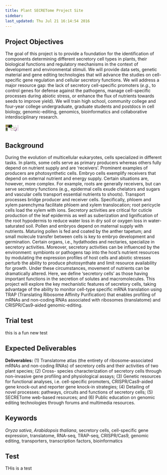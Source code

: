 ```yaml
---
title: Plant SECRETome Project Site
sidebar: 
last_updated: Thu Jul 21 16:14:54 2016
---
```


## Project Objectives

The goal of this project is to provide a foundation for the identification of
components determining different secretory cell types in plants, their
biological functions and regulatory mechanisms in the context of development
and environmental stimuli. We will provide data sets, genetic material and gene
editing technologies that will advance the studies on cell-specific gene
regulation and cellular secretory functions. We will address a major resource
gap: the lack of secretory cell-specific promoters (_e.g._, to control genes for
defense against the pathogens, manage cell-specific processes during abiotic
stress, or enhance the flux of nutrients towards seeds to improve yield). We
will train high school, community college and four-year college undergraduate,
graduate students and postdocs in cell biology, genomic-editing, genomics,
bioinformatics and collaborative interdisciplinary research.

<img title="frontpage" src="mydoc/plantsecretome/frontpage_small_img1.png" width="42"><img/>

## Background

During the evolution of multicellular eukaryotes, cells specialized in
different tasks. In plants, some cells serve as primary producers whereas
others fully depend on nutrient supply and are ‘receivers’.  Prominent examples
of producers are photosynthetic cells. Embryo cells exemplify receivers that
depend on external nutrient and energy supply. Certain situations are, however,
more complex. For example, roots are generally receivers, but can serve
secretory functions (e.g., epidermal cells exude chelators and sugars and
vascular cells transport essential nutrients to shoots). Transport processes
bridge producer and receiver cells. Specifically, phloem and xylem parenchyma
facilitate phloem and xylem translocation; root pericycle cells load the xylem
with ions. Secretory activities are critical for cuticle production of the leaf
epidermis as well as suberization and lignification of the root hypodermis to
reduce water loss in dry soil or oxygen loss in water-saturated soil. Pollen
and embryos depend on maternal supply with nutrients. Maturing pollen is fed
and coated by the anther tapetum; and small molecule transfer between cells is
key to embryo development and germination. Certain organs, i.e., hydathodes and
nectaries, specialize in secretory activities. Moreover, secretory activities
can be influenced by the environment: symbionts or pathogens tap into the
host’s nutrient resources by modulating the expression profiles of host cells
and abiotic stresses perturb the ability to produce photosynthate and limit
resource availability for growth. Under these circumstances, movement of
nutrients can be dramatically altered. Here, we define ‘secretory cells’ as
those having important functions in the secretion of solutes and
macromolecules. This project will explore the key mechanistic features of
secretory cells, taking advantage of the ability to monitor cell-type specific
mRNA translation using TRAP (Translating Ribosome Affinity Purification) that
enables profiling of mRNAs and non-coding RNAs associated with ribosomes
(translatome) and CRISPR/Cas9-aided genomic-editing.



## Trial test

this is a fun new test

## Expected Deliverables

__Deliverables:__ (1) Translatome atlas (the entirety of ribosome-associated
mRNAs and non-coding RNAs) of secretory cells and their activities of two plant
species; (2) Cross- species characterization of secretory cells through
non-invasive gene profiling and physiological assays; (3) Genetic resources for
functional analyses, i.e. cell-specific promoters, CRISPR/Cas9-aided gene
knock-out and reporter gene knock-in strategies; (4) Detailing of novel
processes: pathways, circuits and functions of secretory cells; (5) SECRETome
web-based resources; and (6) Public education on genomic editing technologies
through forums and multimedia resources.


## Keywords

_Oryza sativa_, _Arabidopsis thaliana_, secretory cells, cell-specific
gene expression, translatome, RNA-seq, TRAP-seq, CRISPR/Cas9, genomic 
editing, transporters, transcription factors, bioinformatics

## Test
THis is a test





